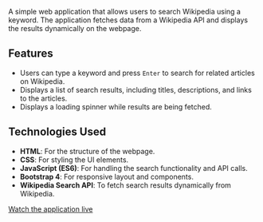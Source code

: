 A simple web application that allows users to search Wikipedia using a keyword. The application fetches data from a Wikipedia API and displays the results dynamically on the webpage.

## Features
- Users can type a keyword and press `Enter` to search for related articles on Wikipedia.
- Displays a list of search results, including titles, descriptions, and links to the articles.
- Displays a loading spinner while results are being fetched.

## Technologies Used
- **HTML**: For the structure of the webpage.
- **CSS**: For styling the UI elements.
- **JavaScript (ES6)**: For handling the search functionality and API calls.
- **Bootstrap 4**: For responsive layout and components.
- **Wikipedia Search API**: To fetch search results dynamically from Wikipedia.

[Watch the application live](https://wikit.ccbp.tech/)
